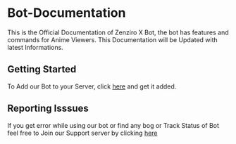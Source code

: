 # Bot-Documentation

This is the Official Documentation of Zenziro X Bot, the bot has features and commands for Anime Viewers. This Documentation will be Updated with latest Informations.

## Getting Started

To Add our Bot to your Server, click [here](https://discord.com/oauth2/authorize?client_id=1332017463432450108&scope=bot&permissions=303736286288) and get it added.

## Reporting Isssues

If you get error while using our bot or find any bog or Track Status of Bot feel free to Join our Support server by clicking [here](https://discord.gg/9V3Da7p5Ye)
